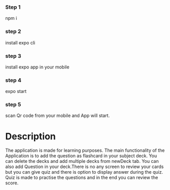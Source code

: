 ### Step 1

npm i

### step 2

install expo cli

### step 3

install expo app in your mobile

### step 4

expo start

### step 5

scan Qr code from your mobile and App will start.

# Description

The application is made for learning purposes. The main functionality of the Application is to add the question as flashcard in your subject deck. You can delete the decks and add multiple decks from newDeck tab. You can also add Question in your deck.There is no any screen to review your cards but you can give quiz and there is option to display answer during the quiz. Quiz is made to practise the questions and in the end you can review the score.
